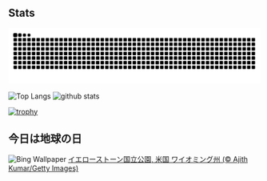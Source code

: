 ## Stats
<picture>
  <source media="(prefers-color-scheme: dark)" srcset="https://raw.githubusercontent.com/ba230t/ba230t/output/github-contribution-grid-snake-dark.svg">
  <source media="(prefers-color-scheme: light)" srcset="https://raw.githubusercontent.com/ba230t/ba230t/output/github-contribution-grid-snake.svg">
  <img alt="github contribution grid snake animation" src="https://raw.githubusercontent.com/ba230t/ba230t/output/github-contribution-grid-snake.svg">
</picture>

<p align="left">
  <img alt="Top Langs" height="150px" src="https://github-readme-stats.vercel.app/api/top-langs/?username=ba230t&layout=compact&theme=transparent" />
  <img alt="github stats" height="150px" src="https://github-readme-stats.vercel.app/api?username=ba230t&theme=transparent" />
</p>

[![trophy](https://github-profile-trophy.vercel.app/?username=ba230t&theme=transparent&column=7)](https://github.com/ryo-ma/github-profile-trophy)


<!-- Bing Wallpaper Start -->
## 今日は地球の日
![Bing Wallpaper](https://www.bing.com/th?id=OHR.YellowstoneSpring_JA-JP1684502274_1920x1080.jpg&rf=LaDigue_1920x1080.jpg&pid=hp)
[イエローストーン国立公園, 米国 ワイオミング州 (© Ajith Kumar/Getty Images)](https://www.bing.com/search?q=%E3%82%A4%E3%82%A8%E3%83%AD%E3%83%BC%E3%82%B9%E3%83%88%E3%83%BC%E3%83%B3%E5%9B%BD%E7%AB%8B%E5%85%AC%E5%9C%92%2c+%E3%83%AF%E3%82%A4%E3%82%AA%E3%83%9F%E3%83%B3%E3%82%B0%E5%B7%9E&form=hpcapt&filters=HpDate%3a%2220250421_1500%22)
<!-- Bing Wallpaper End -->
